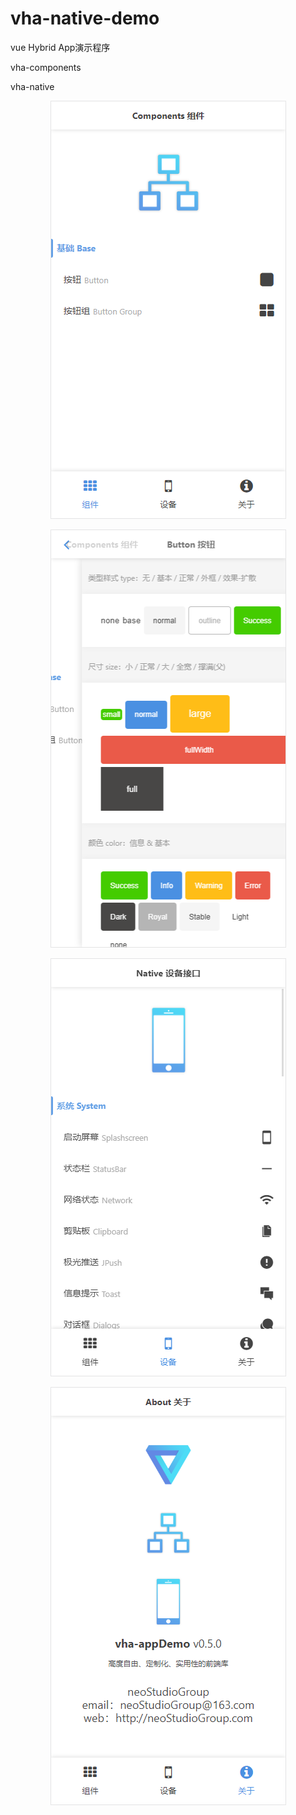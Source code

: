# vha-native-demo

vue Hybrid App演示程序

vha-components

vha-native


<div align="center">

![1](https://raw.githubusercontent.com/neoStudioGroup/vha-appDemo/master/README/1.png)

</div>

<div align="center">

![1](https://raw.githubusercontent.com/neoStudioGroup/vha-appDemo/master/README/2.png)

</div>

<div align="center">

![1](https://raw.githubusercontent.com/neoStudioGroup/vha-appDemo/master/README/3.png)

</div>

<div align="center">

![1](https://raw.githubusercontent.com/neoStudioGroup/vha-appDemo/master/README/4.png)

</div>
